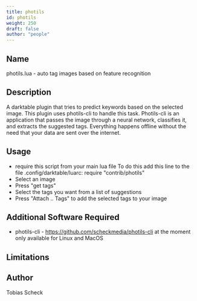 ```yaml
---
title: photils
id: photils
weight: 250
draft: false
author: "people"
---
```


## Name

photils.lua - auto tag images based on feature recognition

## Description

 A darktable plugin that tries to predict keywords based on the selected image.
 This plugin uses photils-cli to handle this task. Photils-cli is an application
 that passes the image through a neural network, classifies it, and extracts the
 suggested tags. Everything happens offline without the need that your data are
 sent over the internet.

## Usage

* require this script from your main lua file
  To do this add this line to the file .config/darktable/luarc:
  require "contrib/photils"
* Select an image
* Press "get tags"
* Select the tags you want from a list of suggestions
* Press "Attach .. Tags" to add the selected tags to your image

## Additional Software Required

* photils-cli - https://github.com/scheckmedia/photils-cli at the moment only
  available for Linux and MacOS

## Limitations


## Author

Tobias Scheck
